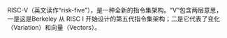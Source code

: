 RISC-V（英文读作“risk-five”），是一种全新的指令集架构。“V”包含两层意思，一是这是Berkeley 从 RISC I 开始设计的第五代指令集架构；二是它代表了变化（Variation）和向量（Vectors）。